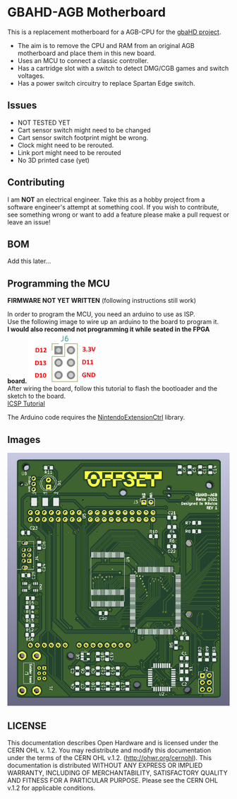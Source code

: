 # GBAHD-AGB Motherboard
This is a replacement motherboard for a AGB-CPU for the [gbaHD project](https://github.com/zwenergy/gbaHD).  
- The aim is to remove the CPU and RAM from an original AGB motherboard and place them in this new board.  
- Uses an MCU to connect a classic controller.  
- Has a cartridge slot with a switch to detect DMG/CGB games and switch voltages.
- Has a power switch circuitry to replace Spartan Edge switch.


## Issues
- NOT TESTED YET
- Cart sensor switch might need to be changed
- Cart sensor switch footprint might be wrong.
- Clock might need to be rerouted.
- Link port might need to be rerouted
- No 3D printed case (yet)

## Contributing
I am **NOT** an electrical engineer. Take this as a hobby project from a software engineer's attempt at something cool. If you wish to contribute, see something wrong or want to add a feature please make a pull request or leave an issue!

## BOM
Add this later...

## Programming the MCU
**FIRMWARE NOT YET WRITTEN** (following instructions still work)

In order to program the MCU, you need an arduino to use as ISP.  
Use the following image to wire up an arduino to the board to program it.  
**I would also recomend not programming it while seated in the FPGA board.**
![PCB](./static/icsp.png "Wireup")  
After wiring the board, follow this tutorial to flash the bootloader and the sketch to the board.  
[ICSP Tutorial](https://www.arduino.cc/en/pmwiki.php?n=Tutorial/ArduinoISP)  
  
The Arduino code requires the [NintendoExtensionCtrl](https://github.com/dmadison/NintendoExtensionCtrl) library.

## Images
![PCB](./static/pcb.png "PCB")

## LICENSE
This documentation describes Open Hardware and is licensed under the CERN OHL v. 1.2.
You may redistribute and modify this documentation under the terms of the CERN OHL v.1.2. (http://ohwr.org/cernohl). This documentation is distributed WITHOUT ANY EXPRESS OR IMPLIED WARRANTY, INCLUDING OF MERCHANTABILITY, SATISFACTORY QUALITY AND FITNESS FOR A PARTICULAR PURPOSE. Please see the CERN OHL v.1.2 for applicable conditions.
